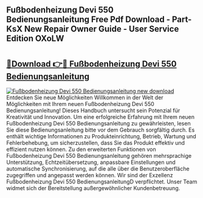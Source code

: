 ## Fußbodenheizung Devi 550 Bedienungsanleitung Free Pdf Download - Part-KsX New Repair Owner Guide - User Service Edition OXoLW

# <h2><a href="http://df07dqe.blite.top/?on=Fu%c3%9fbodenheizung+Devi+550+Bedienungsanleitung">🔗Download 👉🔴 Fußbodenheizung Devi 550 Bedienungsanleitung</a></h2>

[![Fußbodenheizung Devi 550 Bedienungsanleitung new download](https://i.imgur.com/lujVjoI.png)](http://df07dqe.blite.top/?on=Fu%c3%9fbodenheizung+Devi+550+Bedienungsanleitung)
Entdecken Sie neue Möglichkeiten Willkommen in der Welt der Möglichkeiten mit Ihrem neuen Fußbodenheizung Devi 550 Bedienungsanleitung! Dieses Handbuch untersucht sein Potenzial für Kreativität und Innovation. Um eine erfolgreiche Erfahrung mit Ihrem neuen Fußbodenheizung Devi 550 Bedienungsanleitung zu gewährleisten, lesen Sie diese Bedienungsanleitung bitte vor dem Gebrauch sorgfältig durch. Es enthält wichtige Informationen zu Produkteinrichtung, Betrieb, Wartung und Fehlerbehebung, um sicherzustellen, dass Sie das Produkt effektiv und effizient nutzen können. Zu den erweiterten Funktionen von Fußbodenheizung Devi 550 Bedienungsanleitung gehören mehrsprachige Unterstützung, Echtzeitübersetzung, anpassbare Einstellungen und automatische Synchronisierung, auf die alle über die Benutzeroberfläche zugegriffen und angepasst werden können. Wir sind der Exzellenz Fußbodenheizung Devi 550 BedienungsanleitungD verpflichtet. Unser Team widmet sich der Bereitstellung außergewöhnlicher Kundenbetreuung.
